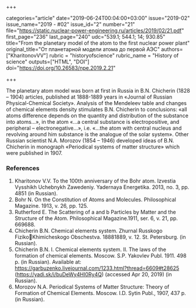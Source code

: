 +++

categories="article"
date="2019-06-24T00:04:00+03:00"
issue="2019-02"
issue_name="2019 - #02"
issue_id="2"
number="21"
file="https://static.nuclear-power-engineering.ru/articles/2019/02/21.pdf"
first_page="236"
last_page="240"
udc="539.1; 544.1; 14; 930.85"
title="From the planetary model of the atom to the first nuclear power plant"
original_title="От планетарной модели атома до первой АЭС"
authors=["KharitonovVV"]
rubric = "historyofscience"
rubric_name = "History of science"
outputs=["HTML", "DOI"]
doi="https://doi.org/10.26583/npe.2019.2.21"

+++

The planetary atom model was born at first in Russia in B.N. Chicherin (1828 – 1904) articles, published at 1888-1889 years in «Journal of Russian Physical-Chemical Society». Analysis of the Mendeleev table and changes of chemical elements density stimulates B.N. Chicherin to conclusions: «all atoms difference depends on the quantity and distribution of the substance into atoms…», in the atom «…a central substance is electropositive, and peripheral – electronegative…», i.e. «…the atom with central nucleus and revolving around him substance is the analogue of the solar system». Other Russian scientist N.A. Morozov (1854 – 1946) developed ideas of B.N. Chicherin in monograph «Periodical systems of matter structure» which were published in 1907.

### References

1. Kharitonov V.V. To the 100th anniversary of the Bohr atom. Izvestia Vysshikh Uchebnykh Zawedeniy. Yadernaya Energetika. 2013, no. 3, pp. 4851 (in Russian).
2. Bohr N. On the Constitution of Atoms and Molecules. Philosophical Magazine. 1913, v. 26, pp. 125.
3. Rutherford E. The Scattering of a and b Particles by Matter and the Structure of the Atom. Philosophical Magazine.1911, ser. 6, v. 21, pp. 669688.
4. Chicherin B.N. Chemical elements system. Zhurnal Russkogo FizikoKhimicheskogo Obschestva. 18881889, v. 12. St. Petersburg. (in Russian).
5. Chicherin B.N. I. Chemical elements system. II. The laws of the formation of chemical elements. Moscow. S.P. Yakovlev Publ. 1911. 498 p. (in Russian). Available at: https://garbuzenko.livejournal.com/1233.html?thread=6609#t28625 (https://yadi.sk/i/buDeWy4HI0Ry4Q) (accessed Apr 20, 2019) (in Russian).
6. Morozov N.A. Periodical Systems of Matter Structure: Theory of Formation of Chemical Elements. Moscow. I.D. Sytin Publ., 1907, 437 p. (in Russian).
